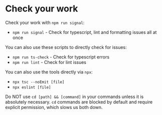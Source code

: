 # Check your work

Check your work with `npm run signal`:

- `npm run signal` - Check for typescript, lint and formatting issues all at once

You can also use these scripts to directly check for issues:

- `npm run ts-check` - Check for typescript errors
- `npm run lint` - Check for lint issues

You can also use the tools directly via `npx`:

- `npx tsc --noEmit [file]`
- `npx eslint [file]`

Do NOT use `cd [path] && [command]` in your commands unless it is absolutely necessary. `cd` commands are blocked by default and require explicit permission, which slows us both down.
